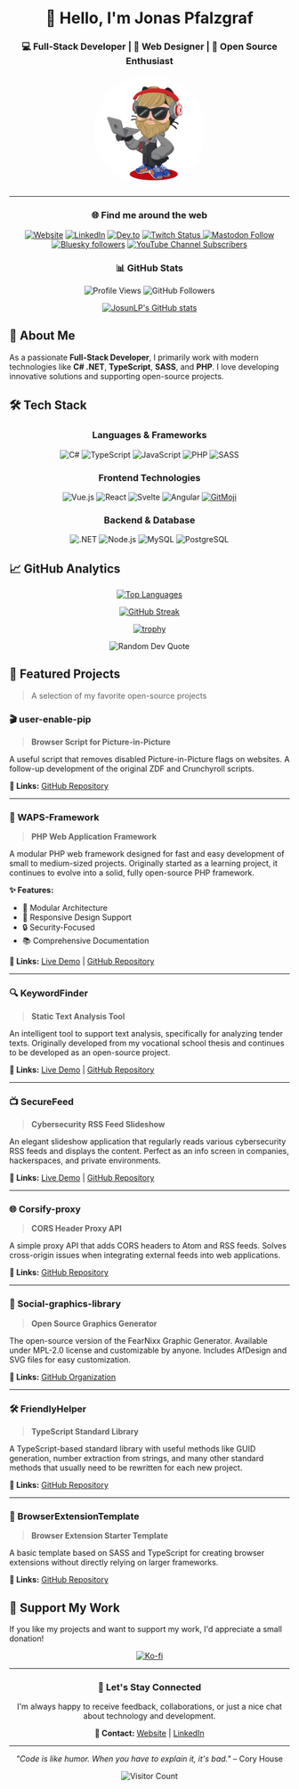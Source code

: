 <div align="center">

# 👋 Hello, I'm Jonas Pfalzgraf

### 💻 Full-Stack Developer | 🎨 Web Designer | 🚀 Open Source Enthusiast

<img src="https://raw.githubusercontent.com/JosunLP/JosunLP/main/src/octo-left.png" alt="JosunLP Avatar" width="200px" height="auto" style="border-radius: 50%;">

---

### 🌐 Find me around the web

[![Website](https://img.shields.io/badge/🌍_Website-JosunLP.de-blue?style=for-the-badge)](https://josunlp.de)
[![LinkedIn](https://img.shields.io/badge/LinkedIn-0077B5?style=for-the-badge&logo=linkedin&logoColor=white)](https://www.linkedin.com/in/jonas-pfalzgraf/)
[![Dev.to](https://img.shields.io/badge/dev.to-0A0A0A?style=for-the-badge&logo=devdotto&logoColor=white)](https://dev.to/josunlp)
[![Twitch Status](https://img.shields.io/twitch/status/josunlp?style=for-the-badge&logo=twitch&logoColor=white&label=Twitch%20Live&labelColor=%239146FF)
](https://www.twitch.tv/josunlp)
[![Mastodon Follow](https://img.shields.io/mastodon/follow/115203829086158181?domain=chaos.social&style=for-the-badge&logo=mastodon&label=mastodon)](https://chaos.social/@JosunLP)
[![Bluesky followers](https://img.shields.io/bluesky/followers/josunlp.de?style=for-the-badge&logo=bluesky&label=BlueSky)](https://bsky.app/profile/josunlp.de)
[![YouTube Channel Subscribers](https://img.shields.io/youtube/channel/subscribers/UCTKNAx8547-Jkp-3BoDFmNQ?style=for-the-badge&logo=youtube&logoColor=white&label=YouTube&labelColor=red)](https://www.youtube.com/JosunLP)

### 📊 GitHub Stats

![Profile Views](https://komarev.com/ghpvc/?username=josunlp&style=for-the-badge&color=blueviolet)
![GitHub Followers](https://img.shields.io/github/followers/josunlp?label=Followers&style=for-the-badge&color=orange)

[![JosunLP's GitHub stats](https://github-readme-stats.vercel.app/api?username=josunlp&show_icons=true&theme=midnight-purple&hide_border=true&include_all_commits=true&count_private=true)](https://github.com/anuraghazra/github-readme-stats)

</div>

## 🚀 About Me

As a passionate **Full-Stack Developer**, I primarily work with modern technologies like **C# .NET**, **TypeScript**, **SASS**, and **PHP**. I love developing innovative solutions and supporting open-source projects.

## 🛠️ Tech Stack

<div align="center">

### Languages & Frameworks

![C#](https://img.shields.io/badge/C%23-239120?style=for-the-badge&logo=csharp&logoColor=white)
![TypeScript](https://img.shields.io/badge/TypeScript-007ACC?style=for-the-badge&logo=typescript&logoColor=white)
![JavaScript](https://img.shields.io/badge/JavaScript-F7DF1E?style=for-the-badge&logo=javascript&logoColor=black)
![PHP](https://img.shields.io/badge/PHP-777BB4?style=for-the-badge&logo=php&logoColor=white)
![SASS](https://img.shields.io/badge/SASS-hotpink.svg?style=for-the-badge&logo=SASS&logoColor=white)

### Frontend Technologies

![Vue.js](https://img.shields.io/badge/Vue.js-4FC08D?style=for-the-badge&logo=vue.js&logoColor=white)
![React](https://img.shields.io/badge/React-20232A?style=for-the-badge&logo=react&logoColor=61DAFB)
![Svelte](https://img.shields.io/badge/Svelte-4A4A55?style=for-the-badge&logo=svelte&logoColor=FF3E00)
![Angular](https://img.shields.io/badge/Angular-DD0031?style=for-the-badge&logo=angular&logoColor=white)
[![GitMoji](https://img.shields.io/badge/gitmoji-%20😜%20😍-FFDD67.svg?style=for-the-badge)](https://gitmoji.dev)

### Backend & Database

![.NET](https://img.shields.io/badge/.NET-5C2D91?style=for-the-badge&logo=.net&logoColor=white)
![Node.js](https://img.shields.io/badge/Node.js-43853D?style=for-the-badge&logo=node.js&logoColor=white)
![MySQL](https://img.shields.io/badge/MySQL-00000F?style=for-the-badge&logo=mysql&logoColor=white)
![PostgreSQL](https://img.shields.io/badge/PostgreSQL-316192?style=for-the-badge&logo=postgresql&logoColor=white)

</div>

## 📈 GitHub Analytics

<div align="center">

[![Top Languages](https://github-readme-stats.vercel.app/api/top-langs/?username=josunlp&layout=compact&theme=midnight-purple&hide_border=true&langs_count=8)](https://github.com/anuraghazra/github-readme-stats)

[![GitHub Streak](https://github-readme-streak-stats.herokuapp.com/?user=josunlp&theme=midnight-purple&hide_border=true)](https://git.io/streak-stats)

[![trophy](https://github-profile-trophy.vercel.app/?username=josunlp&theme=tokyonight&row=2&margin-w=20&no-bg=true&no-frame=true)](https://github.com/ryo-ma/github-profile-trophy)

![Random Dev Quote](https://quotes-github-readme.vercel.app/api?type=horizontal&theme=tokyonight&border=true)

</div>

## 🎯 Featured Projects

> A selection of my favorite open-source projects

### 🎬 user-enable-pip

> **Browser Script for Picture-in-Picture**

A useful script that removes disabled Picture-in-Picture flags on websites. A follow-up development of the original ZDF and Crunchyroll scripts.

**🔗 Links:** [GitHub Repository](https://github.com/JosunLP/user-enable-pip/)

---

### 🚀 WAPS-Framework

> **PHP Web Application Framework**

A modular PHP web framework designed for fast and easy development of small to medium-sized projects. Originally started as a learning project, it continues to evolve into a solid, fully open-source PHP framework.

**✨ Features:**

- 🔧 Modular Architecture
- 📱 Responsive Design Support
- 🔒 Security-Focused
- 📚 Comprehensive Documentation

**🔗 Links:** [Live Demo](https://waps.josunlp.de/) | [GitHub Repository](https://github.com/WAPS-Project/WAPS-Framework)

---

### 🔍 KeywordFinder

> **Static Text Analysis Tool**

An intelligent tool to support text analysis, specifically for analyzing tender texts. Originally developed from my vocational school thesis and continues to be developed as an open-source project.

**🔗 Links:** [Live Demo](https://keywordfinder.josunlp.de/#/) | [GitHub Repository](https://github.com/JosunLP/KeywordFinder)

---

### 📺 SecureFeed

> **Cybersecurity RSS Feed Slideshow**

An elegant slideshow application that regularly reads various cybersecurity RSS feeds and displays the content. Perfect as an info screen in companies, hackerspaces, and private environments.

**🔗 Links:** [Live Demo](https://securefeed.josunlp.de/#/) | [GitHub Repository](https://github.com/JosunLP/SecureFeed)

---

### 🌐 Corsify-proxy

> **CORS Header Proxy API**

A simple proxy API that adds CORS headers to Atom and RSS feeds. Solves cross-origin issues when integrating external feeds into web applications.

**🔗 Links:** [GitHub Repository](https://github.com/JosunLP/Corsify-proxy)

---

### 🎨 Social-graphics-library

> **Open Source Graphics Generator**

The open-source version of the FearNixx Graphic Generator. Available under MPL-2.0 license and customizable by anyone. Includes AfDesign and SVG files for easy customization.

**🔗 Links:** [GitHub Organization](https://github.com/Social-graphics-library)

---

### 🛠️ FriendlyHelper

> **TypeScript Standard Library**

A TypeScript-based standard library with useful methods like GUID generation, number extraction from strings, and many other standard methods that usually need to be rewritten for each new project.

**🔗 Links:** [GitHub Repository](https://github.com/JosunLP/FriendlyHelper)

---

### 🔧 BrowserExtensionTemplate

> **Browser Extension Starter Template**

A basic template based on SASS and TypeScript for creating browser extensions without directly relying on larger frameworks.

**🔗 Links:** [GitHub Repository](https://github.com/JosunLP/BrowserExtensionTemplate)

## 💝 Support My Work

If you like my projects and want to support my work, I'd appreciate a small donation!

<div align="center">

[![Ko-fi](https://ko-fi.com/img/githubbutton_sm.svg)](https://ko-fi.com/JosunLP)

</div>

---

<div align="center">

### 🤝 Let's Stay Connected

I'm always happy to receive feedback, collaborations, or just a nice chat about technology and development.

**📧 Contact:** [Website](https://josunlp.de) | [LinkedIn](https://www.linkedin.com/in/jonas-pfalzgraf/)

---

_"Code is like humor. When you have to explain it, it's bad."_ – Cory House

![Visitor Count](https://komarev.com/ghpvc/?username=josunlp&style=flat-square&color=blue)

</div>
